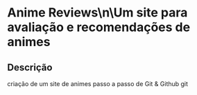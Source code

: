 # Anime Reviews\n\Um site para avaliação e recomendações de animes

## Descrição
criação de um  site de animes passo a passo de Git & Github
git 